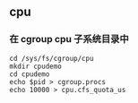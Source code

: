 ## cpu
### 在 cgroup cpu 子系统目录中
```shell
cd /sys/fs/cgroup/cpu
mkdir cpudemo
cd cpudemo
echo $pid > cgroup.procs
echo 10000 > cpu.cfs_quota_us
```
